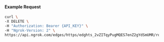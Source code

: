 <!-- Code generated for API Clients. DO NOT EDIT. -->
#### Example Request
```bash
curl \
-X DELETE \
-H "Authorization: Bearer {API_KEY}" \
-H "Ngrok-Version: 2" \
https://api.ngrok.com/edges/https/edghts_2vZITqyPugMQES7enZ2gYdSmUMR/routes/edghtsrt_2vZITspIlONe0cqJ8OPJ3bhxAqA/websocket_tcp_converter
